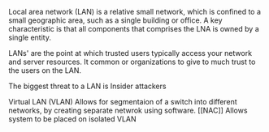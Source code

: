 Local area network (LAN) is a relative small network, which is confined to a small geographic area, such as a single building or office. A key characteristic is that all components that comprises the LNA is owned by a single entity.

LANs' are the point at which trusted users typically access your network and server resources. It common or organizations to give to much trust to the users on the LAN. 

The biggest threat to a LAN is Insider attackers 

Virtual LAN (VLAN) Allows for segmentaion of a switch into different networks, by creating separate netwrok using software. 
 [[NAC]] Allows system to be placed on isolated VLAN

